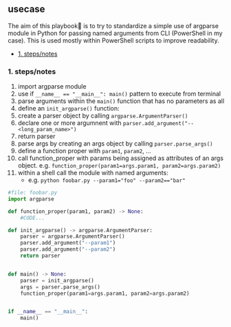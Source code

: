 ## usecase
The aim of this playbook🏁 is to try to standardize a simple use of argparse module in Python for passing named arguments from CLI (PowerShell in my case). This is used mostly within PowerShell scripts to improve readability. 

<!-- TOC -->

- [1. steps/notes](#1-stepsnotes)

<!-- /TOC -->

### 1. steps/notes
1. import argparse module
2. use if `__name__ == "__main__": main()` pattern to execute from terminal
3. parse arguments within the `main()` function that has no parameters as all
4. define an `init_argparse()` function:
5. create a parser object by calling `argparse.ArgumentParser()`
6. declare one or more argumnent with `parser.add_argument("--<long_param_name>")`
7. return parser
8. parse args by creating an args object by calling `parser.parse_args()`
9. define a function proper with `param1`, `param2`, ...
10. call function_proper with params being assigned as attributes of an args object. e.g. `function_proper(param1=args.param1, param2=args.param2)`
11. within a shell call the module with named arguments:
    - e.g. `python foobar.py --param1="foo" --param2=="bar"`

```python
#file: foobar.py
import argparse

def function_proper(param1, param2) -> None:
    #CODE...

def init_argparse() -> argparse.ArgumentParser:
    parser = argparse.ArgumentParser()
    parser.add_argument("--param1")
    parser.add_argument("--param2")
    return parser


def main() -> None:
    parser = init_argparse()
    args = parser.parse_args()
    function_proper(param1=args.param1, param2=args.param2)


if __name__ == "__main__":
    main()
```
